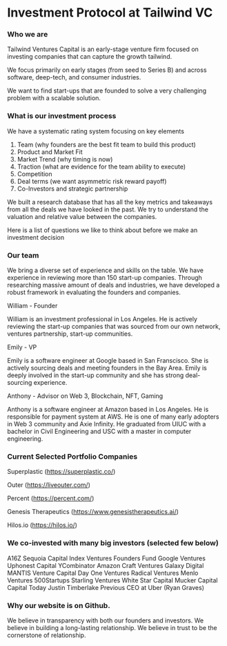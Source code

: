 # Investment Protocol at Tailwind VC

### Who we are
Tailwind Ventures Capital is an early-stage venture firm focused on investing companies that can capture the growth tailwind. 

We focus primarily on early stages (from seed to Series B) and across software, deep-tech, and consumer industries.

We want to find start-ups that are founded to solve a very challenging problem with a scalable solution.

### What is our investment process 
We have a systematic rating system focusing on key elements
1. Team (why founders are the best fit team to build this product)
2. Product and Market Fit 
3. Market Trend (why timing is now)
4. Traction (what are evidence for the team ability to execute)
5. Competition 
6. Deal terms (we want asymmetric risk reward payoff)
7. Co-Investors and strategic partnership

We built a research database that has all the key metrics and takeaways from all the deals we have looked in the past. We try to understand the valuation and relative value between the companies.

Here is a list of questions we like to think about before we make an investment decision

### Our team
We bring a diverse set of experience and skills on the table. We have experience in reviewing more than 150 start-up companies. Through researching massive amount of deals and industries, we have developed a robust framework in evaluating the founders and companies.

William - Founder

William is an investment professional in Los Angeles. He is actively reviewing the start-up companies that was sourced from our own network, ventures partnership, start-up communities. 

Emily - VP

Emily is a software engineer at Google based in San Franscisco. She is actively sourcing deals and meeting founders in the Bay Area. Emily is deeply involved in the start-up community and she has strong deal-sourcing experience.

Anthony - Advisor on Web 3, Blockchain, NFT, Gaming

Anthony is a software engineer at Amazon based in Los Angeles. He is responsible for payment system at AWS. He is one of many early adopters in Web 3 community and Axie Infinity. He graduated from UIUC with a bachelor in Civil Engineering and USC with a master in computer engineering.

### Current Selected Portfolio Companies
Superplastic (https://superplastic.co/)

Outer (https://liveouter.com/)

Percent (https://percent.com/)

Genesis Therapeutics (https://www.genesistherapeutics.ai/)

Hilos.io (https://hilos.io/)


### We co-invested with many big investors (selected few below)
A16Z
Sequoia Capital
Index Ventures
Founders Fund
Google Ventures
Uphonest Capital
YCombinator
Amazon
Craft Ventures
Galaxy Digital
MANTIS Venture Capital
Day One Ventures
Radical Ventures
Menlo Ventures
500Startups 
Starling Ventures
White Star Capital
Mucker Capital
Capital Today
Justin Timberlake
Previous CEO at Uber (Ryan Graves)


### Why our website is on Github.
We believe in transparency with both our founders and investors.
We believe in building a long-lasting relationship.
We believe in trust to be the cornerstone of relationship.
